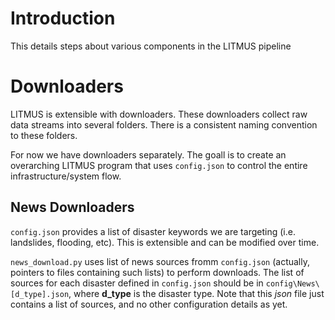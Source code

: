# Introduction
This details steps about various components in the LITMUS pipeline

# Downloaders
LITMUS is extensible with downloaders. These downloaders collect raw data streams into several folders. There is a consistent naming convention to these folders.

For now we have downloaders separately. The goall is to create an overarching LITMUS program that uses `config.json` to control the entire infrastructure/system flow.

## News Downloaders
`config.json` provides a list of disaster keywords we are targeting (i.e. landslides, flooding, etc). This is extensible and can be modified over time.

`news_download.py` uses list of news sources fromm `config.json` (actually, pointers to files containing such lists) to perform downloads. The list of sources for each disaster defined in `config.json` should be in `config\News\[d_type].json`, where **d_type** is the disaster type. Note that this *json* file just contains a list of sources, and no other configuration details as yet.

